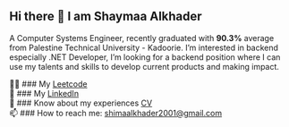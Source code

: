 ## Hi there 👋 I am Shaymaa Alkhader
A Computer Systems Engineer, recently graduated with **90.3%** average from Palestine Technical University - Kadoorie.
I’m interested in backend especially .NET Developer, I’m looking for a backend position where I can use my talents and skills to develop current products and making impact.
<!--

- 🔭 I’m currently working on 
- 🌱 I’m currently learning ...
- 👯 I’m looking to collaborate on ...
- 🤔 I’m looking for help with ...
- 💬 Ask me about ...
- 😄 Pronouns: ...
- ⚡ Fun fact: ...
-->

  👩‍💻 ### My [Leetcode](https://leetcode.com/u/Shaymaa_Al-Khader/) <br>
  🔗 ### My [LinkedIn](https://www.linkedin.com/in/shaymaa-alkhader/) <br>
  📄 ### Know about my experiences [CV](https://docs.google.com/document/d/1QkCMO9n0BEHHwiTb8ttbiBUGexAMvc7j/edit) <br>
  📫 ### How to reach me: shimaalkhader2001@gmail.com <br>

